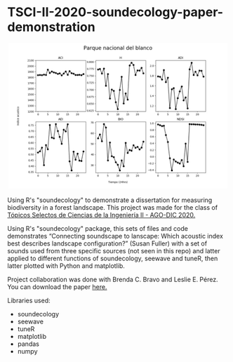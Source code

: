 # TSCI-II-2020-soundecology-paper-demonstration

<p align="center"><img src="Parque nacional del blanco plots.jpg" width="500"/></p>

Using R's "soundecology" to demonstrate a dissertation for measuring biodiversity in a forest landscape. This project was made for the class of [Tópicos Selectos de Ciencias de la Ingeniería II - AGO-DIC 2020.](https://www.fime.uanl.mx/wp-content/uploads/2020/10/Topicos-Selectos-de-Ciencias-de-la-Ingenieria-II.pdf)

Using R's "soundecology" package, this sets of files and code demonstrates “Connecting soundscape to lanscape: Which acoustic index best describes landscape
configuration?” (Susan Fuller) with a set of sounds used from three specific sources (not seen in this repo) and latter applied to different functions of soundecology, seewave and tuneR, then latter plotted with Python and matplotlib.

Project collaboration was done with Brenda C. Bravo and Leslie E. Pérez. You can download the paper [here.](https://github.com/og-brandon/TSCI-II-2020-soundecology-paper-demonstration/raw/main/TSCI%20II%20paper.pdf)

Libraries used:
- soundecology
- seewave
- tuneR
- matplotlib
- pandas
- numpy

